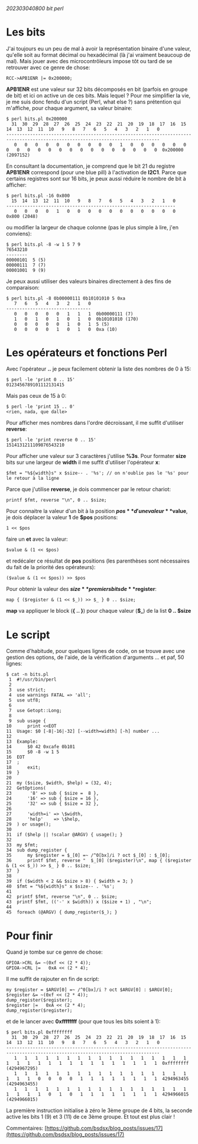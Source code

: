 ###### 202303040800 bit perl 

# Les bits

J'ai toujours eu un peu de mal à avoir la représentation binaire d'une valeur, qu'elle soit au format décimal ou hexadécimal (là j'ai vraiment beaucoup de mal). Mais jouer avec des microcontrôleurs impose tôt ou tard de se retrouver avec ce genre de chose:

    RCC->APB1ENR |= 0x200000;

**APB1ENR** est une valeur sur 32 bits décomposés en bit (parfois en groupe de bit) et ici on active un de ces bits. Mais lequel ? Pour me simplifier la vie, je me suis donc fendu d'un script (Perl, what else ?) sans prétention qui m'affiche, pour chaque argument, sa valeur binaire:

    $ perl bits.pl 0x200000
      31  30  29  28  27  26  25  24  23  22  21  20  19  18  17  16  15  14  13  12  11  10   9   8   7   6   5   4   3   2   1   0
    --------------------------------------------------------------------------------------------------------------------------------
       0   0   0   0   0   0   0   0   0   0   1   0   0   0   0   0   0   0   0   0   0   0   0   0   0   0   0   0   0   0   0   0  0x200000 (2097152)

En consultant la documentation, je comprend que le bit 21 du registre **APB1ENR** correspond (pour une blue pill) à l'activation de **I2C1**. Parce que certains registres sont sur 16 bits, je peux aussi réduire le nombre de bit à afficher:

    $ perl bits.pl -16 0x800
      15  14  13  12  11  10   9   8   7   6   5   4   3   2   1   0
    ----------------------------------------------------------------
       0   0   0   0   1   0   0   0   0   0   0   0   0   0   0   0  0x800 (2048)

ou modifier la largeur de chaque colonne (pas le plus simple à lire, j'en conviens):

    $ perl bits.pl -8 -w 1 5 7 9
    76543210
    --------
    00000101  5 (5)
    00000111  7 (7)
    00001001  9 (9)

Je peux aussi utiliser des valeurs binaires directement à des fins de comparaison:

    $ perl bits.pl -8 0b00000111 0b10101010 5 0xa
       7   6   5   4   3   2   1   0
    --------------------------------
       0   0   0   0   0   1   1   1  0b00000111 (7)
       1   0   1   0   1   0   1   0  0b10101010 (170)
       0   0   0   0   0   1   0   1  5 (5)
       0   0   0   0   1   0   1   0  0xa (10)

# Les opérateurs et fonctions Perl

Avec l'opérateur **..** je peux facilement obtenir la liste des nombres de 0 à 15:

    $ perl -le 'print 0 .. 15'
    0123456789101112131415

Mais pas ceux de 15 à 0:

    $ perl -le 'print 15 .. 0'
    <rien, nada, que dalle>

Pour afficher mes nombres dans l'ordre décroissant, il me suffit d'utiliser **reverse**:

    $ perl -le 'print reverse 0 .. 15'
    1514131211109876543210

Pour afficher une valeur sur 3 caractères j'utilise **%3s**. Pour formater **size** bits sur une largeur de **width** il me suffit d'utiliser l'opérateur **x**:

    $fmt = "%${width}s" x $size-- . '%s'; // on n'oublie pas le '%s' pour le retour à la ligne

Parce que j'utilise **reverse**, je dois commencer par le retour chariot:

    printf $fmt, reverse "\n", 0 .. $size;

Pour connaitre la valeur d'un bit à la position **$pos** d'une valeur **$value**, je dois déplacer la valeur **1** de **$pos** positions:

    1 << $pos

faire un **et** avec la valeur:

    $value & (1 << $pos)

et redécaler ce résultat de **pos** positions (les parenthèses sont nécessaires du fait de la priorité des opérateurs):

    ($value & (1 << $pos)) >> $pos

Pour obtenir la valeur des **$size** premiers bits de **$register**:

    map { ($register & (1 << $_)) >> $_ } 0 .. $size;

**map** va appliquer le block (**{ .. }**) pour chaque valeur (**$_**) de la list **0 .. $size**

# Le script

Comme d'habitude, pour quelques lignes de code, on se trouve avec une gestion des options, de l'aide, de la vérification d'arguments ... et paf, 50 lignes:

    $ cat -n bits.pl
     1  #!/usr/bin/perl
     2
     3  use strict;
     4  use warnings FATAL => 'all';
     5  use utf8;
     6
     7  use Getopt::Long;
     8
     9  sub usage {
    10      print <<EOT
    11  Usage: $0 [-8|-16|-32] [--width=width] [-h] number ...
    12
    13  Example:
    14      $0 42 0xcafe 0b101
    15      $0 -8 -w 1 5
    16  EOT
    17  ;
    18      exit;
    19  }
    20
    21  my ($size, $width, $help) = (32, 4);
    22  GetOptions(
    23       '8' => sub { $size =  8 },
    24      '16' => sub { $size = 16 },
    25      '32' => sub { $size = 32 },
    26
    27      'width=i' => \$width,
    28      'help'    => \$help,
    29  ) or usage();
    30
    31  if ($help || !scalar @ARGV) { usage(); }
    32   
    33  my $fmt;
    34  sub dump_register {
    35      my $register = $_[0] =~ /^0[bx]/i ? oct $_[0] : $_[0];
    36      printf $fmt, reverse "  $_[0] ($register)\n", map { ($register & (1 << $_)) >> $_ } 0 .. $size;
    37  }
    38
    39  if ($width < 2 && $size > 8) { $width = 3; } 
    40  $fmt = "%${width}s" x $size-- . '%s';
    41
    42  printf $fmt, reverse "\n", 0 .. $size;
    43  printf $fmt, (('-' x $width)) x ($size + 1) , "\n";
    44
    45  foreach (@ARGV) { dump_register($_); }

# Pour finir

Quand je tombe sur ce genre de chose:

    GPIOA->CRL &= ~(0xf << (2 * 4));
    GPIOA->CRL |=   0xA << (2 * 4);

Il me suffit de rajouter en fin de script:

    my $register = $ARGV[0] =~ /^0[bx]/i ? oct $ARGV[0] : $ARGV[0];
    $register &= ~(0xf << (2 * 4));
    dump_register($register);
    $register |=   0xA << (2 * 4);
    dump_register($register);

et de le lancer avec **0xffffffff** (pour que tous les bits soient à 1):

    $ perl bits.pl 0xffffffff
      31  30  29  28  27  26  25  24  23  22  21  20  19  18  17  16  15  14  13  12  11  10   9   8   7   6   5   4   3   2   1   0
    --------------------------------------------------------------------------------------------------------------------------------
       1   1   1   1   1   1   1   1   1   1   1   1   1   1   1   1   1   1   1   1   1   1   1   1   1   1   1   1   1   1   1   1  0xffffffff (4294967295)
       1   1   1   1   1   1   1   1   1   1   1   1   1   1   1   1   1   1   1   1   0   0   0   0   1   1   1   1   1   1   1   1  4294963455 (4294963455)
       1   1   1   1   1   1   1   1   1   1   1   1   1   1   1   1   1   1   1   1   1   0   1   0   1   1   1   1   1   1   1   1  4294966015 (4294966015)

La première instruction initialise à zéro le 3ème groupe de 4 bits, la seconde active les bits 1 (9) et 3 (11) de ce 3ème groupe. Et tout est plus clair !

Commentaires: [https://github.com/bsdsx/blog_posts/issues/17](https://github.com/bsdsx/blog_posts/issues/17)
